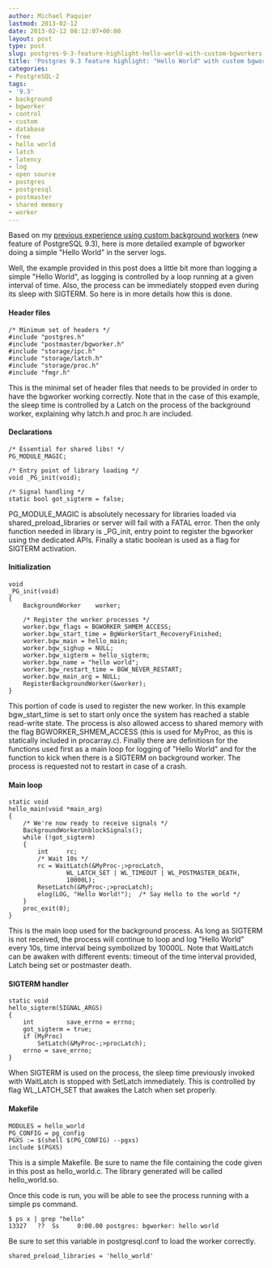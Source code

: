 ```yaml
---
author: Michael Paquier
lastmod: 2013-02-12
date: 2013-02-12 08:12:07+00:00
layout: post
type: post
slug: postgres-9-3-feature-highlight-hello-world-with-custom-bgworkers
title: 'Postgres 9.3 feature highlight: "Hello World" with custom bgworkers'
categories:
- PostgreSQL-2
tags:
- '9.3'
- background
- bgworker
- control
- custom
- database
- free
- hello world
- latch
- latency
- log
- open source
- postgres
- postgresql
- postmaster
- shared memory
- worker
---
```


Based on my [previous experience using custom background workers](/postgresql-2/postgres-9-3-feature-highlight-custom-background-workers/) (new feature of PostgreSQL 9.3), here is more detailed example of bgworker doing a simple "Hello World" in the server logs.

Well, the example provided in this post does a little bit more than logging a simple "Hello World", as logging is controlled by a loop running at a given interval of time. Also, the process can be immediately stopped even during its sleep with SIGTERM. So here is in more details how this is done.

#### Header files

    /* Minimum set of headers */
    #include "postgres.h"
    #include "postmaster/bgworker.h"
    #include "storage/ipc.h"
    #include "storage/latch.h"
    #include "storage/proc.h"
    #include "fmgr.h"

This is the minimal set of header files that needs to be provided in order to have the bgworker working correctly. Note that in the case of this example, the sleep time is controlled by a Latch on the process of the background worker, explaining why latch.h and proc.h are included.

#### Declarations

    /* Essential for shared libs! */
    PG_MODULE_MAGIC;
    
    /* Entry point of library loading */
    void _PG_init(void);
    
    /* Signal handling */
    static bool got_sigterm = false;

PG\_MODULE\_MAGIC is absolutely necessary for libraries loaded via shared\_preload\_libraries or server will fail with a FATAL error. Then the only function needed in library is \_PG\_init, entry point to register the bgworker using the dedicated APIs. Finally a static boolean is used as a flag for SIGTERM activation.  

#### Initialization

    void
    _PG_init(void)
    {
        BackgroundWorker    worker;
    
        /* Register the worker processes */
        worker.bgw_flags = BGWORKER_SHMEM_ACCESS;
        worker.bgw_start_time = BgWorkerStart_RecoveryFinished;
        worker.bgw_main = hello_main;
        worker.bgw_sighup = NULL;
        worker.bgw_sigterm = hello_sigterm;
        worker.bgw_name = "hello world";
        worker.bgw_restart_time = BGW_NEVER_RESTART;
        worker.bgw_main_arg = NULL;
        RegisterBackgroundWorker(&worker);
    }

This portion of code is used to register the new worker. In this example bgw\_start\_time is set to start only once the system has reached a stable read-write state. The process is also allowed access to shared memory with the flag BGWORKER\_SHMEM\_ACCESS (this is used for MyProc, as this is statically included in procarray.c). Finally there are definitiosn for the functions used first as a main loop for logging of "Hello World" and for the function to kick when there is a SIGTERM on background worker. The process is requested not to restart in case of a crash.  

#### Main loop

    static void
    hello_main(void *main_arg)
    {
        /* We're now ready to receive signals */
        BackgroundWorkerUnblockSignals();
        while (!got_sigterm)
        {
            int     rc;
            /* Wait 10s */
            rc = WaitLatch(&MyProc-;>procLatch,
                    WL_LATCH_SET | WL_TIMEOUT | WL_POSTMASTER_DEATH,
                    10000L);
            ResetLatch(&MyProc-;>procLatch);	
            elog(LOG, "Hello World!"); 	/* Say Hello to the world */
        }
        proc_exit(0);
    }

This is the main loop used for the background process. As long as SIGTERM is not received, the process will continue to loop and log "Hello World" every 10s, time interval being symbolized by 10000L. Note that WaitLatch can be awaken with different events: timeout of the time interval provided, Latch being set or postmaster death.

#### SIGTERM handler

    static void
    hello_sigterm(SIGNAL_ARGS)
    {
        int         save_errno = errno;
        got_sigterm = true;
        if (MyProc)
            SetLatch(&MyProc-;>procLatch);
        errno = save_errno;
    }

When SIGTERM is used on the process, the sleep time previously invoked with WaitLatch is stopped with SetLatch immediately. This is controlled by flag WL\_LATCH\_SET that awakes the Latch when set properly.

#### Makefile

    MODULES = hello_world
    PG_CONFIG = pg_config
    PGXS := $(shell $(PG_CONFIG) --pgxs)
    include $(PGXS)

This is a simple Makefile. Be sure to name the file containing the code given in this post as hello\_world.c. The library generated will be called hello\_world.so.

Once this code is run, you will be able to see the process running with a simple ps command.

    $ ps x | grep "hello"
    13327   ??  Ss     0:00.00 postgres: bgworker: hello world 

Be sure to set this variable in postgresql.conf to load the worker correctly.

    shared_preload_libraries = 'hello_world'
